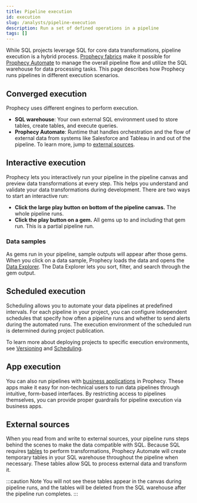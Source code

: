 ```yaml
---
title: Pipeline execution
id: execution
slug: /analysts/pipeline-execution
description: Run a set of defined operations in a pipeline
tags: []
---
```


While SQL projects leverage SQL for core data transformations, pipeline execution is a hybrid process. [Prophecy fabrics](/administration/fabrics/prophecy-fabrics/) make it possible for [Prophecy Automate](docs/administration/architecture.md) to manage the overall pipeline flow and utilize the SQL warehouse for data processing tasks. This page describes how Prophecy runs pipelines in different execution scenarios.

## Converged execution

Prophecy uses different engines to perform execution.

- **SQL warehouse**: Your own external SQL environment used to store tables, create tables, and execute queries.
- **Prophecy Automate**: Runtime that handles orchestration and the flow of external data from systems like Salesforce and Tableau in and out of the pipeline. To learn more, jump to [external sources](#external-sources).

## Interactive execution

Prophecy lets you interactively run your pipeline in the pipeline canvas and preview data transformations at every step. This helps you understand and validate your data transformations during development. There are two ways to start an interactive run:

- **Click the large play button on bottom of the pipeline canvas.** The whole pipeline runs.
- **Click the play button on a gem.** All gems up to and including that gem run. This is a partial pipeline run.

### Data samples

As gems run in your pipeline, sample outputs will appear after those gems. When you click on a data sample, Prophecy loads the data and opens the [Data Explorer](docs/analysts/development/data-explorer.md). The Data Explorer lets you sort, filter, and search through the gem output.

## Scheduled execution

Scheduling allows you to automate your data pipelines at predefined intervals. For each pipeline in your project, you can configure independent schedules that specify how often a pipeline runs and whether to send alerts during the automated runs. The execution environment of the scheduled run is determined during project publication.

To learn more about deploying projects to specific execution environments, see [Versioning](/analysts/versioning) and [Scheduling](/analysts/scheduling).

## App execution

You can also run pipelines with [business applications](/analysts/business-applications) in Prophecy. These apps make it easy for non-technical users to run data pipelines through intuitive, form-based interfaces. By restricting access to pipelines themselves, you can provide proper guardrails for pipeline execution via business apps.

## External sources

When you read from and write to external sources, your pipeline runs steps behind the scenes to make the data compatible with SQL. Because SQL requires [tables](/analysts/source-target/#tables) to perform transformations, Prophecy Automate will create temporary tables in your SQL warehouse throughout the pipeline when necessary. These tables allow SQL to process external data and transform it.

:::caution Note
You will not see these tables appear in the canvas during pipeline runs, and the tables will be deleted from the SQL warehouse after the pipeline run completes.
:::
